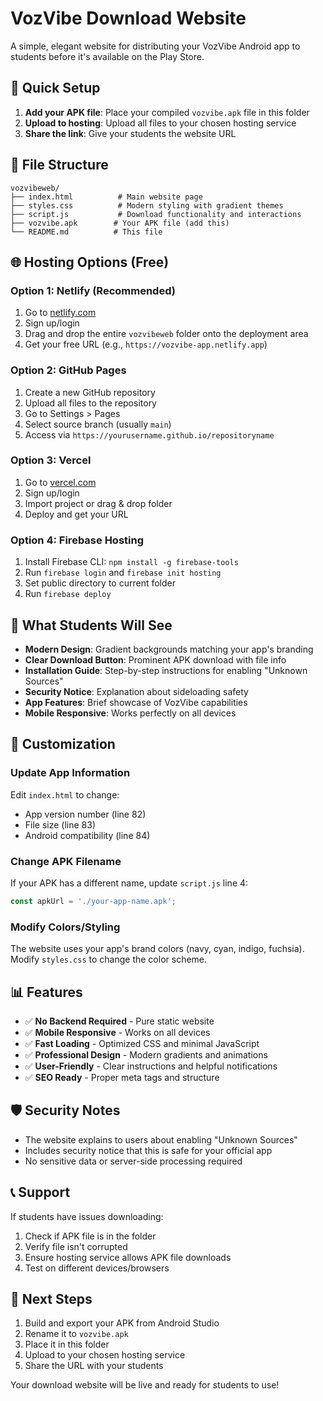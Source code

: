 # VozVibe Download Website

A simple, elegant website for distributing your VozVibe Android app to students before it's available on the Play Store.

## 🚀 Quick Setup

1. **Add your APK file**: Place your compiled `vozvibe.apk` file in this folder
2. **Upload to hosting**: Upload all files to your chosen hosting service
3. **Share the link**: Give your students the website URL

## 📁 File Structure

```
vozvibeweb/
├── index.html          # Main website page
├── styles.css          # Modern styling with gradient themes
├── script.js           # Download functionality and interactions
├── vozvibe.apk        # Your APK file (add this)
└── README.md          # This file
```

## 🌐 Hosting Options (Free)

### Option 1: Netlify (Recommended)
1. Go to [netlify.com](https://netlify.com)
2. Sign up/login
3. Drag and drop the entire `vozvibeweb` folder onto the deployment area
4. Get your free URL (e.g., `https://vozvibe-app.netlify.app`)

### Option 2: GitHub Pages
1. Create a new GitHub repository
2. Upload all files to the repository
3. Go to Settings > Pages
4. Select source branch (usually `main`)
5. Access via `https://yourusername.github.io/repositoryname`

### Option 3: Vercel
1. Go to [vercel.com](https://vercel.com)
2. Sign up/login
3. Import project or drag & drop folder
4. Deploy and get your URL

### Option 4: Firebase Hosting
1. Install Firebase CLI: `npm install -g firebase-tools`
2. Run `firebase login` and `firebase init hosting`
3. Set public directory to current folder
4. Run `firebase deploy`

## 📱 What Students Will See

- **Modern Design**: Gradient backgrounds matching your app's branding
- **Clear Download Button**: Prominent APK download with file info
- **Installation Guide**: Step-by-step instructions for enabling "Unknown Sources"
- **Security Notice**: Explanation about sideloading safety
- **App Features**: Brief showcase of VozVibe capabilities
- **Mobile Responsive**: Works perfectly on all devices

## 🔧 Customization

### Update App Information
Edit `index.html` to change:
- App version number (line 82)
- File size (line 83)
- Android compatibility (line 84)

### Change APK Filename
If your APK has a different name, update `script.js` line 4:
```javascript
const apkUrl = './your-app-name.apk';
```

### Modify Colors/Styling
The website uses your app's brand colors (navy, cyan, indigo, fuchsia). 
Modify `styles.css` to change the color scheme.

## 📊 Features

- ✅ **No Backend Required** - Pure static website
- ✅ **Mobile Responsive** - Works on all devices  
- ✅ **Fast Loading** - Optimized CSS and minimal JavaScript
- ✅ **Professional Design** - Modern gradients and animations
- ✅ **User-Friendly** - Clear instructions and helpful notifications
- ✅ **SEO Ready** - Proper meta tags and structure

## 🛡️ Security Notes

- The website explains to users about enabling "Unknown Sources"
- Includes security notice that this is safe for your official app
- No sensitive data or server-side processing required

## 📞 Support

If students have issues downloading:
1. Check if APK file is in the folder
2. Verify file isn't corrupted 
3. Ensure hosting service allows APK file downloads
4. Test on different devices/browsers

## 🎯 Next Steps

1. Build and export your APK from Android Studio
2. Rename it to `vozvibe.apk` 
3. Place it in this folder
4. Upload to your chosen hosting service
5. Share the URL with your students

Your download website will be live and ready for students to use!
